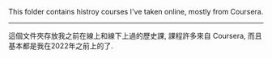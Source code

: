 This folder contains histroy courses I've taken online, mostly from Coursera.

---
這個文件夾存放我之前在線上和線下上過的歷史課, 課程許多來自 Coursera, 而且基本都是我在2022年之前上的了. 
